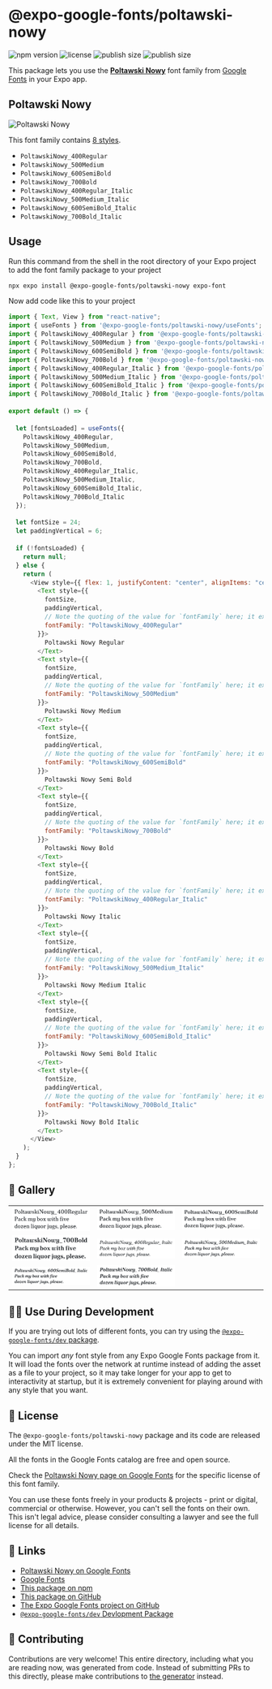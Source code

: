 # @expo-google-fonts/poltawski-nowy

![npm version](https://flat.badgen.net/npm/v/@expo-google-fonts/poltawski-nowy)
![license](https://flat.badgen.net/github/license/expo/google-fonts)
![publish size](https://flat.badgen.net/packagephobia/install/@expo-google-fonts/poltawski-nowy)
![publish size](https://flat.badgen.net/packagephobia/publish/@expo-google-fonts/poltawski-nowy)

This package lets you use the [**Poltawski Nowy**](https://fonts.google.com/specimen/Poltawski+Nowy) font family from [Google Fonts](https://fonts.google.com/) in your Expo app.

## Poltawski Nowy

![Poltawski Nowy](./font-family.png)

This font family contains [8 styles](#-gallery).

- `PoltawskiNowy_400Regular`
- `PoltawskiNowy_500Medium`
- `PoltawskiNowy_600SemiBold`
- `PoltawskiNowy_700Bold`
- `PoltawskiNowy_400Regular_Italic`
- `PoltawskiNowy_500Medium_Italic`
- `PoltawskiNowy_600SemiBold_Italic`
- `PoltawskiNowy_700Bold_Italic`

## Usage

Run this command from the shell in the root directory of your Expo project to add the font family package to your project

```sh
npx expo install @expo-google-fonts/poltawski-nowy expo-font
```

Now add code like this to your project

```js
import { Text, View } from "react-native";
import { useFonts } from '@expo-google-fonts/poltawski-nowy/useFonts';
import { PoltawskiNowy_400Regular } from '@expo-google-fonts/poltawski-nowy/400Regular';
import { PoltawskiNowy_500Medium } from '@expo-google-fonts/poltawski-nowy/500Medium';
import { PoltawskiNowy_600SemiBold } from '@expo-google-fonts/poltawski-nowy/600SemiBold';
import { PoltawskiNowy_700Bold } from '@expo-google-fonts/poltawski-nowy/700Bold';
import { PoltawskiNowy_400Regular_Italic } from '@expo-google-fonts/poltawski-nowy/400Regular_Italic';
import { PoltawskiNowy_500Medium_Italic } from '@expo-google-fonts/poltawski-nowy/500Medium_Italic';
import { PoltawskiNowy_600SemiBold_Italic } from '@expo-google-fonts/poltawski-nowy/600SemiBold_Italic';
import { PoltawskiNowy_700Bold_Italic } from '@expo-google-fonts/poltawski-nowy/700Bold_Italic';

export default () => {

  let [fontsLoaded] = useFonts({
    PoltawskiNowy_400Regular, 
    PoltawskiNowy_500Medium, 
    PoltawskiNowy_600SemiBold, 
    PoltawskiNowy_700Bold, 
    PoltawskiNowy_400Regular_Italic, 
    PoltawskiNowy_500Medium_Italic, 
    PoltawskiNowy_600SemiBold_Italic, 
    PoltawskiNowy_700Bold_Italic
  });

  let fontSize = 24;
  let paddingVertical = 6;

  if (!fontsLoaded) {
    return null;
  } else {
    return (
      <View style={{ flex: 1, justifyContent: "center", alignItems: "center" }}>
        <Text style={{
          fontSize,
          paddingVertical,
          // Note the quoting of the value for `fontFamily` here; it expects a string!
          fontFamily: "PoltawskiNowy_400Regular"
        }}>
          Poltawski Nowy Regular
        </Text>
        <Text style={{
          fontSize,
          paddingVertical,
          // Note the quoting of the value for `fontFamily` here; it expects a string!
          fontFamily: "PoltawskiNowy_500Medium"
        }}>
          Poltawski Nowy Medium
        </Text>
        <Text style={{
          fontSize,
          paddingVertical,
          // Note the quoting of the value for `fontFamily` here; it expects a string!
          fontFamily: "PoltawskiNowy_600SemiBold"
        }}>
          Poltawski Nowy Semi Bold
        </Text>
        <Text style={{
          fontSize,
          paddingVertical,
          // Note the quoting of the value for `fontFamily` here; it expects a string!
          fontFamily: "PoltawskiNowy_700Bold"
        }}>
          Poltawski Nowy Bold
        </Text>
        <Text style={{
          fontSize,
          paddingVertical,
          // Note the quoting of the value for `fontFamily` here; it expects a string!
          fontFamily: "PoltawskiNowy_400Regular_Italic"
        }}>
          Poltawski Nowy Italic
        </Text>
        <Text style={{
          fontSize,
          paddingVertical,
          // Note the quoting of the value for `fontFamily` here; it expects a string!
          fontFamily: "PoltawskiNowy_500Medium_Italic"
        }}>
          Poltawski Nowy Medium Italic
        </Text>
        <Text style={{
          fontSize,
          paddingVertical,
          // Note the quoting of the value for `fontFamily` here; it expects a string!
          fontFamily: "PoltawskiNowy_600SemiBold_Italic"
        }}>
          Poltawski Nowy Semi Bold Italic
        </Text>
        <Text style={{
          fontSize,
          paddingVertical,
          // Note the quoting of the value for `fontFamily` here; it expects a string!
          fontFamily: "PoltawskiNowy_700Bold_Italic"
        }}>
          Poltawski Nowy Bold Italic
        </Text>
      </View>
    );
  }
};
```

## 🔡 Gallery


||||
|-|-|-|
|![PoltawskiNowy_400Regular](./400Regular/PoltawskiNowy_400Regular.ttf.png)|![PoltawskiNowy_500Medium](./500Medium/PoltawskiNowy_500Medium.ttf.png)|![PoltawskiNowy_600SemiBold](./600SemiBold/PoltawskiNowy_600SemiBold.ttf.png)||
|![PoltawskiNowy_700Bold](./700Bold/PoltawskiNowy_700Bold.ttf.png)|![PoltawskiNowy_400Regular_Italic](./400Regular_Italic/PoltawskiNowy_400Regular_Italic.ttf.png)|![PoltawskiNowy_500Medium_Italic](./500Medium_Italic/PoltawskiNowy_500Medium_Italic.ttf.png)||
|![PoltawskiNowy_600SemiBold_Italic](./600SemiBold_Italic/PoltawskiNowy_600SemiBold_Italic.ttf.png)|![PoltawskiNowy_700Bold_Italic](./700Bold_Italic/PoltawskiNowy_700Bold_Italic.ttf.png)|||


## 👩‍💻 Use During Development

If you are trying out lots of different fonts, you can try using the [`@expo-google-fonts/dev` package](https://github.com/expo/google-fonts/tree/master/font-packages/dev#readme).

You can import _any_ font style from any Expo Google Fonts package from it. It will load the fonts over the network at runtime instead of adding the asset as a file to your project, so it may take longer for your app to get to interactivity at startup, but it is extremely convenient for playing around with any style that you want.


## 📖 License

The `@expo-google-fonts/poltawski-nowy` package and its code are released under the MIT license.

All the fonts in the Google Fonts catalog are free and open source.

Check the [Poltawski Nowy page on Google Fonts](https://fonts.google.com/specimen/Poltawski+Nowy) for the specific license of this font family.

You can use these fonts freely in your products & projects - print or digital, commercial or otherwise. However, you can't sell the fonts on their own. This isn't legal advice, please consider consulting a lawyer and see the full license for all details.

## 🔗 Links

- [Poltawski Nowy on Google Fonts](https://fonts.google.com/specimen/Poltawski+Nowy)
- [Google Fonts](https://fonts.google.com/)
- [This package on npm](https://www.npmjs.com/package/@expo-google-fonts/poltawski-nowy)
- [This package on GitHub](https://github.com/expo/google-fonts/tree/master/font-packages/poltawski-nowy)
- [The Expo Google Fonts project on GitHub](https://github.com/expo/google-fonts)
- [`@expo-google-fonts/dev` Devlopment Package](https://github.com/expo/google-fonts/tree/master/font-packages/dev)

## 🤝 Contributing

Contributions are very welcome! This entire directory, including what you are reading now, was generated from code. Instead of submitting PRs to this directly, please make contributions to [the generator](https://github.com/expo/google-fonts/tree/master/packages/generator) instead.
